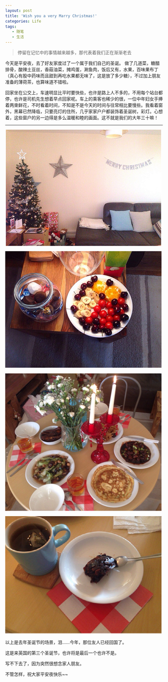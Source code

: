 ```yaml
---
layout: post
title: 'Wish you a very Marry Christmas!'
categories: Life
tags: 
   - 随笔
   - 生活
---
```


> 停留在记忆中的事情越来越多，那代表着我们正在渐渐老去



今天是平安夜，去了好友家度过了一个属于我们自己的圣诞。
做了几道菜，糖醋排骨，酸辣土豆丝，香菇油菜，摊鸡蛋，涮鱼肉，饭后又有，水果，百味果布丁（真心有股中药味而且甜到再吃水果都无味了，这是放了多少糖），不过加上朋友准备的薄荷茶，也算味道不错啦。

回家坐在公交上，车速明显比平时要快些，也许是路上人不多的，不用每个站台都停，也许是司机先生想着早点回家呢。车上的乘客也稀少的很，一位中年妇女手捧着两束鲜花，不时看着时间，不知是不是今天的时间与往常相比要慢些。我看着窗外，黑幕已然降临，只要亮灯的住所，几乎家家户户都装饰着圣诞树，彩灯。心想着，这些窗户的另一边得是多么温暖和睦的画面。这不就是我们的大年三十嘛！

---

![圣诞氛围](/img/in-post/merry1.png)

![水果](/img/in-post/merry2.jpg)

![圣诞大餐](/img/in-post/merry3.png)

![圣诞布丁](/img/in-post/merry4.png)


以上是去年圣诞节的场景，泪......今年，那位友人已经回国了。

这是来英国的第三个圣诞节，也许将是最后一个也许不是。

写不下去了，因为突然很想念家人朋友。


不管怎样，祝大家平安夜快乐~~